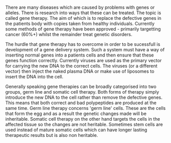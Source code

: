 There are many diseases which are caused by problems with genes or alleles. There is research into ways that these can be treated. The topic is called gene therapy. The aim of which is to replace the defective genes in the patients body with copies taken from healthy individuals. Currently some methods of gene therapy have been approved - primarily targetting cancer (60%+) whilst the remainder treat genetic disorders.

The hurdle that gene therapy has to overcome in order to be sucessfull is development of a gene delivery system. Such a system must have a way of inserting normal genes into a patients cells and then ensure that these genes function correctly. Currently viruses are used as the primary vector for carrying the new DNA to the correct cells. The viruses (or a different vector) then inject the naked plasma DNA or make use of liposomes to insert the DNA into the cell.

Generally speaking gene therapies can be broadly categorised into two groups, germ line and somatic cell therapy. Both forms of therapy simply introduce the new DNA to the cell rather than remove the defective genes. This means that both correct and bad polypeptides are produced at the same time. Germ line therapy concerns 'germ line' cells. These are the cells that form the egg and as a result the genetic changes made will be inheritable. Somatic cell therapy on the other hand targets the cells in the affected tissue so the changes are not heritable. Sometimes stem cells are used instead of mature somatic cells which can have longer lasting therapeutic results but is also non heritable.
